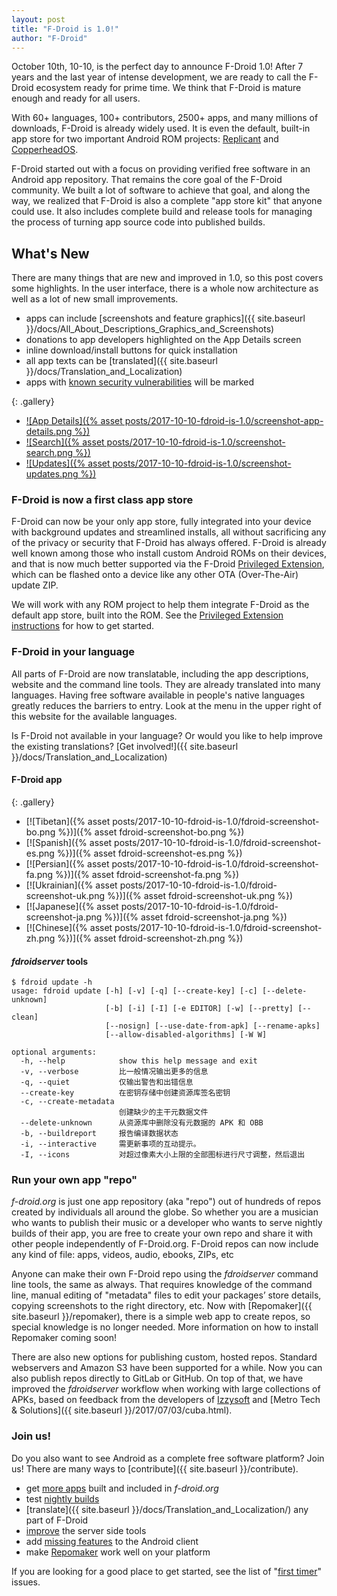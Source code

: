 ```yaml
---
layout: post
title: "F-Droid is 1.0!"
author: "F-Droid"
---
```


October 10th, 10-10, is the perfect day to announce F-Droid 1.0! After
7 years and the last year of intense development, we are ready to call
the F-Droid ecosystem ready for prime time.  We think that F-Droid is
mature enough and ready for all users.

With 60+ languages, 100+ contributors, 2500+ apps, and many millions
of downloads, F-Droid is already widely used.  It is even the default,
built-in app store for two important Android ROM projects:
[Replicant](https://www.replicant.us/) and
[CopperheadOS](https://copperhead.co/android/).

F-Droid started out with a focus on providing verified free software
in an Android app repository.  That remains the core goal of the
F-Droid community.  We built a lot of software to achieve that goal,
and along the way, we realized that F-Droid is also a complete "app
store kit" that anyone could use. It also includes complete build and
release tools for managing the process of turning app source code into
published builds.


## What's New

There are many things that are new and improved in 1.0, so this post
covers some highlights.  In the user interface, there is a whole now
architecture as well as a lot of new small improvements.

* apps can include [screenshots and feature graphics]({{ site.baseurl }}/docs/All_About_Descriptions_Graphics_and_Screenshots)
* donations to app developers highlighted on the App Details screen
* inline download/install buttons for quick installation
* all app texts can be [translated]({{ site.baseurl }}/docs/Translation_and_Localization)
* apps with [known security vulnerabilities](https://f-droid.org/wiki/page/AntiFeature:KnownVuln) will be marked

{: .gallery}
 * [![App Details]({% asset posts/2017-10-10-fdroid-is-1.0/screenshot-app-details.png %})](https://f-droid.org/repo/org.fdroid.fdroid/en-US/phoneScreenshots/screenshot-app-details.png)
 * [![Search]({% asset posts/2017-10-10-fdroid-is-1.0/screenshot-search.png %})](https://f-droid.org/repo/org.fdroid.fdroid/en-US/phoneScreenshots/screenshot-search.png)
 * [![Updates]({% asset posts/2017-10-10-fdroid-is-1.0/screenshot-updates.png %})](https://f-droid.org/repo/org.fdroid.fdroid/en-US/phoneScreenshots/screenshot-updates.png)


### F-Droid is now a first class app store

F-Droid can now be your only app store, fully integrated into your
device with background updates and streamlined installs, all without
sacrificing any of the privacy or security that F-Droid has always
offered.  F-Droid is already well known among those who install custom
Android ROMs on their devices, and that is now much better supported
via the F-Droid
[Privileged Extension](https://f-droid.org/packages/org.fdroid.fdroid.privileged.ota),
which can be flashed onto a device like any other OTA (Over-The-Air)
update ZIP.

We will work with any ROM project to help them integrate F-Droid as
the default app store, built into the ROM.  See the
[Privileged Extension instructions](https://gitlab.com/fdroid/privileged-extension/#how-do-i-build-it-into-my-rom)
for how to get started.


### F-Droid in your language

All parts of F-Droid are now translatable, including the app
descriptions, website and the command line tools.  They are already
translated into many languages.  Having free software available in
people's native languages greatly reduces the barriers to entry. Look
at the menu in the upper right of this website for the available
languages.

Is F-Droid not available in your language? Or would you like to help
improve the existing translations?
[Get involved!]({{ site.baseurl }}/docs/Translation_and_Localization)


#### F-Droid app

{: .gallery}
 * [![Tibetan]({% asset posts/2017-10-10-fdroid-is-1.0/fdroid-screenshot-bo.png %})]({% asset fdroid-screenshot-bo.png %})
 * [![Spanish]({% asset posts/2017-10-10-fdroid-is-1.0/fdroid-screenshot-es.png %})]({% asset fdroid-screenshot-es.png %})
 * [![Persian]({% asset posts/2017-10-10-fdroid-is-1.0/fdroid-screenshot-fa.png %})]({% asset fdroid-screenshot-fa.png %})
 * [![Ukrainian]({% asset posts/2017-10-10-fdroid-is-1.0/fdroid-screenshot-uk.png %})]({% asset fdroid-screenshot-uk.png %})
 * [![Japanese]({% asset posts/2017-10-10-fdroid-is-1.0/fdroid-screenshot-ja.png %})]({% asset fdroid-screenshot-ja.png %})
 * [![Chinese]({% asset posts/2017-10-10-fdroid-is-1.0/fdroid-screenshot-zh.png %})]({% asset fdroid-screenshot-zh.png %})


#### _fdroidserver_ tools

```console
$ fdroid update -h
usage: fdroid update [-h] [-v] [-q] [--create-key] [-c] [--delete-unknown]
                     [-b] [-i] [-I] [-e EDITOR] [-w] [--pretty] [--clean]
                     [--nosign] [--use-date-from-apk] [--rename-apks]
                     [--allow-disabled-algorithms] [-W W]

optional arguments:
  -h, --help            show this help message and exit
  -v, --verbose         比一般情况输出更多的信息
  -q, --quiet           仅输出警告和出错信息
  --create-key          在密钥存储中创建资源库签名密钥
  -c, --create-metadata
                        创建缺少的主干元数据文件
  --delete-unknown      从资源库中删除没有元数据的 APK 和 OBB
  -b, --buildreport     报告编译数据状态
  -i, --interactive     需更新事项的互动提示。
  -I, --icons           对超过像素大小上限的全部图标进行尺寸调整，然后退出
```


### Run your own app "repo"

_f-droid.org_ is just one app repository (aka "repo") out of hundreds
of repos created by individuals all around the globe.  So whether you
are a musician who wants to publish their music or a developer who
wants to serve nightly builds of their app, you are free to create
your own repo and share it with other people independently of
F-Droid.org.  F-Droid repos can now include any kind of file: apps,
videos, audio, ebooks, ZIPs, etc

Anyone can make their own F-Droid repo using the _fdroidserver_
command line tools, the same as always.  That requires knowledge of
the command line, manual editing of "metadata" files to edit your
packages’ store details, copying screenshots to the right directory,
etc.  Now with [Repomaker]({{ site.baseurl }}/repomaker), there is a
simple web app to create repos, so special knowledge is no longer
needed. More information on how to install Repomaker coming soon!

There are also new options for publishing custom, hosted repos.
Standard webservers and Amazon S3 have been supported for a while.
Now you can also publish repos directly to GitLab or GitHub.  On top
of that, we have improved the _fdroidserver_ workflow when working
with large collections of APKs, based on feedback from the developers
of [Izzysoft](https://apt.izzysoft.de/fdroid/) and
[Metro Tech & Solutions]({{ site.baseurl }}/2017/07/03/cuba.html).


### Join us!

Do you also want to see Android as a complete free software platform?
Join us!  There are many ways to
[contribute]({{ site.baseurl }}/contribute).

* get [more apps](https://gitlab.com/fdroid/rfp/issues) built and included in _f-droid.org_
* test [nightly builds](https://gitlab.com/fdroid/fdroidclient-nightly)
* [translate]({{ site.baseurl }}/docs/Translation_and_Localization/) any part of F-Droid
* [improve](https://gitlab.com/fdroid/fdroidserver/issues) the server side tools
* add [missing features](https://gitlab.com/fdroid/fdroidclient/issues) to the Android client
* make [Repomaker](https://gitlab.com/fdroid/repomaker/issues) work well on your platform

If you are looking for a good place to get started, see the list of
"[first timer](https://gitlab.com/groups/fdroid/issues?label_name%5B%5D=first-timer)"
issues.
